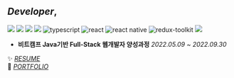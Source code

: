 ## *Developer*,
![](https://img.shields.io/badge/-Babel-F9DC3E?&logo=Babel&logoColor=white)
![](https://img.shields.io/badge/-Webpack-8DD6F9?&logo=Webpack&logoColor=black)
![](https://img.shields.io/badge/-Prettier-F7B93E?&logo=Prettier&logoColor=white)
![](https://img.shields.io/badge/-ESLint-4B32C3?&logo=ESLint&logoColor=white)
![typescript](https://img.shields.io/badge/typescript-007acc?logo=typescript&logoColor=white)
![react](https://img.shields.io/badge/-React-61DAFB?logo=react&logoColor=white)
![react native](https://img.shields.io/badge/-React%20Native-61DAFB?logo=react&logoColor=white)
![redux-toolkit](https://img.shields.io/badge/-Redux%20ToolKit-764abc?logo=redux&logoColor=white)
![](https://img.shields.io/badge/-Storybook-FF4785?&logo=Storybook&logoColor=white)


* **비트캠프 Java기반 Full-Stack 웹개발자 양성과정** <I>2022.05.09 ~ 2022.09.30</I> 



✨  <I>[RESUME](https://#)</I>    
🌱  <I>[PORTFOLIO](https://#)</I>  






